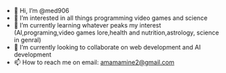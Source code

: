 - 👋 Hi, I’m @med906
- 👀 I’m interested in all things programming video games and science
- 🌱 I’m currently learning whatever peaks my interest (AI,programing,video games lore,health and nutrition,astrology, science in genral)
- 💞️ I’m currently looking to collaborate on web development and AI development
- 📫 How to reach me on email: amamamine2@gmail.com

<!---
med906/med906 is a ✨ special ✨ repository because its `README.md` (this file) appears on your GitHub profile.
You can click the Preview link to take a look at your changes.
--->
